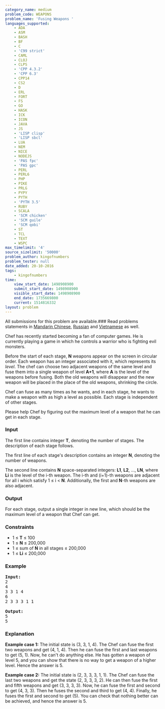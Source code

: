 ```yaml
---
category_name: medium
problem_code: WEAPONS
problem_name: 'Fusing Weapons '
languages_supported:
    - ADA
    - ASM
    - BASH
    - BF
    - C
    - 'C99 strict'
    - CAML
    - CLOJ
    - CLPS
    - 'CPP 4.3.2'
    - 'CPP 6.3'
    - CPP14
    - CS2
    - D
    - ERL
    - FORT
    - FS
    - GO
    - HASK
    - ICK
    - ICON
    - JAVA
    - JS
    - 'LISP clisp'
    - 'LISP sbcl'
    - LUA
    - NEM
    - NICE
    - NODEJS
    - 'PAS fpc'
    - 'PAS gpc'
    - PERL
    - PERL6
    - PHP
    - PIKE
    - PRLG
    - PYPY
    - PYTH
    - 'PYTH 3.5'
    - RUBY
    - SCALA
    - 'SCM chicken'
    - 'SCM guile'
    - 'SCM qobi'
    - ST
    - TCL
    - TEXT
    - WSPC
max_timelimit: '4'
source_sizelimit: '50000'
problem_author: kingofnumbers
problem_tester: null
date_added: 20-10-2016
tags:
    - kingofnumbers
time:
    view_start_date: 1498908900
    submit_start_date: 1498908900
    visible_start_date: 1498908900
    end_date: 1735669800
    current: 1514816332
layout: problem
---
```

All submissions for this problem are available.###  Read problems statements in [Mandarin Chinese](http://www.codechef.com/download/translated/SNCKFL17/mandarin/WEAPONS.pdf), [Russian](http://www.codechef.com/download/translated/SNCKFL17/russian/WEAPONS.pdf) and [Vietnamese](http://www.codechef.com/download/translated/SNCKFL17/vietnamese/WEAPONS.pdf) as well.

Chef has recently started becoming a fan of computer games. He is currently playing a game in which he controls a warrior who is fighting evil monsters.

Before the start of each stage, **N** weapons appear on the screen in circular order. Each weapon has an integer associated with it, which represents its *level*. The chef can choose two adjacent weapons of the same level and fuse them into a single weapon of level **A+1**, where **A** is the level of the weapons before fusing. Both the old weapons will disappear and the new weapon will be placed in the place of the old weapons, shrinking the circle.

Chef can fuse as many times as he wants, and in each stage, he wants to make a weapon with as high a level as possible. Each stage is independent of other stages.

Please help Chef by figuring out the maximum level of a weapon that he can get in each stage.

### Input

The first line contains integer **T**, denoting the number of stages. The description of each stage follows.

The first line of each stage's description contains an integer **N**, denoting the number of weapons.

The second line contains **N** space-separated integers: **L1**, **L2**, ..., **LN**, where **Li** is the level of the i-th weapon. The i-th and (i+1)-th weapons are adjacent for all i which satisfy 1 ≤ i < **N**. Additionally, the first and **N**-th weapons are also adjacent.

### Output

For each stage, output a single integer in new line, which should be the maximum level of a weapon that Chef can get.

### Constraints

- 1 ≤ **T** ≤ 100
- 1 ≤ **N** ≤ 200,000
- 1 ≤ sum of **N** in all stages ≤ 200,000
- 1 ≤ **Li** ≤ 200,000

### Example

<pre><b>Input:</b>
2
4
3 3 1 4
6
2 3 3 3 1 1

<b>Output:</b>
5
5
</pre>
### Explanation

**Example case 1:** The initial state is (3, 3, 1, 4). The Chef can fuse the first two weapons and get (4, 1, 4). Then he can fuse the first and last weapons to get (5, 1). Now, he can't do anything else. He has gotten a weapon of level 5, and you can show that there is no way to get a weapon of a higher level. Hence the answer is 5.

**Example case 2:** The initial state is (2, 3, 3, 3, 1, 1). The Chef can fuse the last two weapons and get the state (2, 3, 3, 3, 2). He can then fuse the first and fifth weapons and get (3, 3, 3, 3). Now, he can fuse the first and second to get (4, 3, 3). Then he fuses the second and third to get (4, 4). Finally, he fuses the first and second to get (5). You can check that nothing better can be achieved, and hence the answer is 5.
